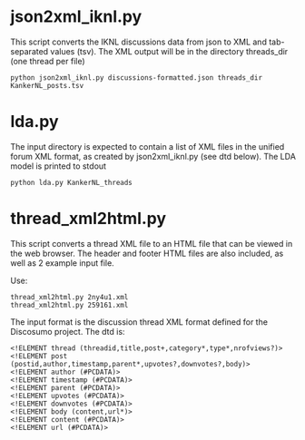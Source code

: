 # json2xml_iknl.py

This script converts the IKNL discussions data from json to XML and tab-separated values (tsv).
The XML output will be in the directory threads_dir (one thread per file)

```
python json2xml_iknl.py discussions-formatted.json threads_dir KankerNL_posts.tsv
```
# lda.py

The input directory is expected to contain a list of XML files in the unified forum XML format, as created by json2xml_iknl.py (see dtd below).
The LDA model is printed to stdout

```
python lda.py KankerNL_threads
```

# thread_xml2html.py

This script converts a thread XML file to an HTML file that can be viewed in the web browser.
The header and footer HTML files are also included, as well as 2 example input file.

Use:
```
thread_xml2html.py 2ny4u1.xml
thread_xml2html.py 259161.xml
```

The input format is the discussion thread XML format defined for the Discosumo project. The dtd is:

```
<!ELEMENT thread (threadid,title,post+,category*,type*,nrofviews?)>
<!ELEMENT post (postid,author,timestamp,parent*,upvotes?,downvotes?,body)>
<!ELEMENT author (#PCDATA)>
<!ELEMENT timestamp (#PCDATA)>
<!ELEMENT parent (#PCDATA)>
<!ELEMENT upvotes (#PCDATA)>
<!ELEMENT downvotes (#PCDATA)>
<!ELEMENT body (content,url*)>
<!ELEMENT content (#PCDATA)>
<!ELEMENT url (#PCDATA)>
```